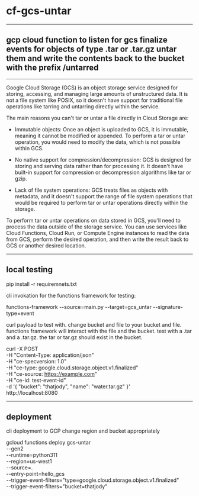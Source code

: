 # cf-gcs-untar
---
## gcp cloud function to listen for gcs finalize events for objects of type .tar or .tar.gz untar them and write the contents back to the bucket with the prefix /untarred
---

Google Cloud Storage (GCS) is an object storage service designed for storing, accessing, and managing large amounts of unstructured data. It is not a file system like POSIX, so it doesn't have support for traditional file operations like tarring and untarring directly within the service.

The main reasons you can't tar or untar a file directly in Cloud Storage are:

- Immutable objects: Once an object is uploaded to GCS, it is immutable, meaning it cannot be modified or appended. To perform a tar or untar operation, you would need to modify the data, which is not possible within GCS.

- No native support for compression/decompression: GCS is designed for storing and serving data rather than for processing it. It doesn't have built-in support for compression or decompression algorithms like tar or gzip.

- Lack of file system operations: GCS treats files as objects with metadata, and it doesn't support the range of file system operations that would be required to perform tar or untar operations directly within the storage.

To perform tar or untar operations on data stored in GCS, you'll need to process the data outside of the storage service. You can use services like Cloud Functions, Cloud Run, or Compute Engine instances to read the data from GCS, perform the desired operation, and then write the result back to GCS or another desired location.

---

## local testing 

pip install -r requiremnets.txt

cli invokation for the functions framework for testing:

functions-framework --source=main.py --target=gcs_untar --signature-type=event

curl payload to test with. change bucket and file to your bucket and file.
functions framework will interact with the file and the bucket. 
test with a .tar and a .tar.gz. the tar or tar.gz should exist in the bucket.

curl -X POST \
    -H "Content-Type: application/json" \
    -H "ce-specversion: 1.0" \
    -H "ce-type: google.cloud.storage.object.v1.finalized" \
    -H "ce-source: https://example.com" \
    -H "ce-id: test-event-id" \
    -d '{
          "bucket": "thatjody",
          "name": "water.tar.gz"
        }' \
    http://localhost:8080

---
## deployment

cli deployment to GCP
change region and bucket appropriately

gcloud functions deploy gcs-untar \
  --gen2 \
  --runtime=python311 \
  --region=us-west1 \
  --source=. \
  --entry-point=hello_gcs \
  --trigger-event-filters="type=google.cloud.storage.object.v1.finalized" \
  --trigger-event-filters="bucket=thatjody"